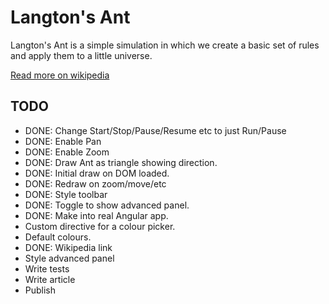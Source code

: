 Langton's Ant
=============

Langton's Ant is a simple simulation in which we create a basic set of rules and apply them to a little universe. 

[Read more on wikipedia](http://en.wikipedia.org/wiki/Langton's_ant)

TODO
----

 * DONE: Change Start/Stop/Pause/Resume etc to just Run/Pause
 * DONE: Enable Pan
 * DONE: Enable Zoom
 * DONE: Draw Ant as triangle showing direction.
 * DONE: Initial draw on DOM loaded.
 * DONE: Redraw on zoom/move/etc
 * DONE: Style toolbar
 * DONE: Toggle to show advanced panel.
 * DONE: Make into real Angular app.
 * Custom directive for a colour picker.
 * Default colours.
 * DONE: Wikipedia link
 * Style advanced panel
 * Write tests
 * Write article
 * Publish